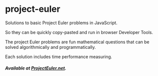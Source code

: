 # project-euler

Solutions to basic Project Euler problems in JavaScript.

So they can be quickly copy-pasted and run in browser Developer Tools.

The project Euler problems are fun mathematical questions that can be solved algorithmically and programmatically.

Each solution includes time performance measuring.

##### **Available at [ProjectEuler.net](https://projecteuler.net/).**
